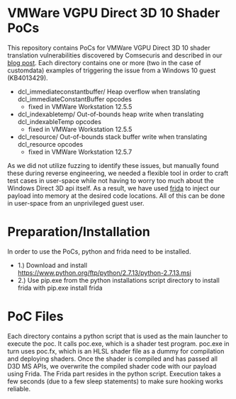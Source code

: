 # VMWare VGPU Direct 3D 10 Shader PoCs

This repository contains PoCs for VMWare VGPU Direct 3D 10 shader translation vulnerabilities discovered by Comsecuris and described in our [blog post](https://comsecuris.com/blog/posts/vmware_vgpu_shader_vulnerabilities/).
Each directory contains one or more (two in the case of customdata) examples of triggering the issue from a Windows 10 guest (KB4013429).

* dcl_immediateconstantbuffer/ Heap overflow when translating dcl_immediateConstantBuffer opcodes
  * fixed in VMWare Workstation 12.5.5
* dcl_indexabletemp/ Out-of-bounds heap write when translating dcl_indexableTemp opcodes
  * fixed in VMWare Workstation 12.5.5
* dcl_resource/ Out-of-bounds stack buffer write when translating dcl_resource opcodes
  * fixed in VMWare Workstation 12.5.7

As we did not utilize fuzzing to identify these issues, but manually found these during reverse engineering, we needed a flexible tool in order
to craft test cases in user-space while not having to worry too much about the Windows Direct 3D api itself.
As a result, we have used [frida](http://frida.re) to inject our payload into memory at the desired code locations.
All of this can be done in user-space from an unprivileged guest user.

Preparation/Installation
========================
In order to use the PoCs, python and frida need to be installed.

* 1.) Download and install https://www.python.org/ftp/python/2.7.13/python-2.7.13.msi
* 2.) Use pip.exe from the python installations script directory to install frida with pip.exe install frida

PoC Files
=========
Each directory contains a python script that is used as the main launcher to execute the poc. It calls poc.exe, which is a shader test program.
poc.exe in turn uses poc.fx, which is an HLSL shader file as a dummy for compilation and deploying shaders.
Once the shader is compiled and has passed all D3D MS APIs, we overwrite the compiled shader code with our payload using Frida.
The Frida part resides in the python script. Execution takes a few seconds (due to a few sleep statements) to make sure hooking works reliable.
